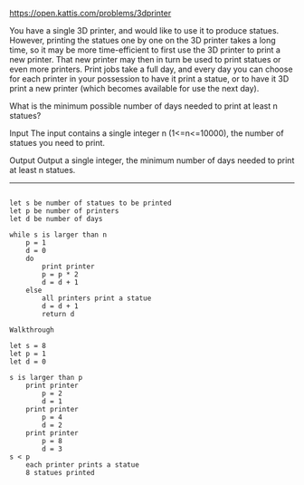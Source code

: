 https://open.kattis.com/problems/3dprinter

You have a single 3D printer, and would like to use it to produce
statues. However, printing the statues one by one on the 3D printer
takes a long time, so it may be more time-efficient to first use 
the 3D printer to print a new printer. That new printer may then in 
turn be used to print statues or even more printers. Print jobs take 
a full day, and every day you can choose for each printer in your 
possession to have it print a statue, or to have it 3D print a new 
printer (which becomes available for use the next day).

What is the minimum possible number of days needed to print at least n statues?

Input
The input contains a single integer n (1<=n<=10000), the number of statues you need to print.

Output
Output a single integer, the minimum number of days needed to print at least n statues.

--------------------------------------------------------------------------------------------

```My thinking:

let s be number of statues to be printed
let p be number of printers
let d be number of days

while s is larger than n 
    p = 1
    d = 0
    do 
        print printer 
        p = p * 2
        d = d + 1
    else 
        all printers print a statue
        d = d + 1
        return d

Walkthrough

let s = 8
let p = 1
let d = 0

s is larger than p
    print printer
        p = 2
        d = 1
    print printer
        p = 4
        d = 2
    print printer 
        p = 8
        d = 3
s < p 
    each printer prints a statue
    8 statues printed
```